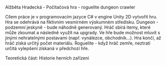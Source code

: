 Alžběta Hradecká - Počítačová hra - roguelite dungeon crawler

Cílem práce je v programovacím jazyce C# v engine Unity 2D vytvořit hru.
Hra se odehrává na fiktivním vesmírném výskumném středisku.
Dungeon - podzemní jeskyně - bude náhodně generovaný.
Hráč sbírá itemy, které může zkoumat a následně využít na upgrady.
Ve hře bude možnost mluvit s jinými nehratelnými postavami (např. vynálezce, obchodník...).
Hra končí, až hráč získá určitý počet materiálu.
Roguelite - když hráč zemře, neztratí určitá vylepšení získaná v předchozí hře.

Teoretická část: Historie herních zařízení
